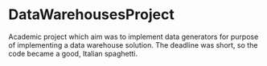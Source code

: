 # DataWarehousesProject
Academic project which aim was to implement data generators for purpose of implementing a data warehouse solution.
The deadline was short, so the code became a good, Italian spaghetti.
